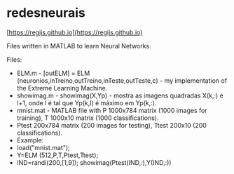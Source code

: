 # redesneurais

[https://regijs.github.io](https://regijs.github.io)

Files written in MATLAB to learn Neural Networks.

Files:

* ELM.m - [outELM] = ELM (neuronios,inTreino,outTreino,inTeste,outTeste,c) - my implementation of the Extreme Learning Machine.
* showimag.m - showimag(X,Yp) - mostra as imagens quadradas X(k,:) e l+1, onde l é tal que Yp(k,l) é máximo em Yp(k,:).
* mnist.mat - MATLAB file with P 1000x784 matrix (1000 images for training), T 1000x10 matrix (1000 classifications).
* Ptest 200x784 matrix (200 images for testing), Ttest 200x10 (200 classifications).
* Example:
* load("mnist.mat");
* Y=ELM (512,P,T,Ptest,Ttest);
* IND=randi(200,[1,9]); showimag(Ptest(IND,:),Y(IND,:))
